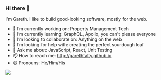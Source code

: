 ### Hi there 👋 

I'm Gareth. I like to build good-looking software, mostly for the web.


- 🔭 I’m currently working on: Property Management Tech
- 🌱 I’m currently learning: GraphQL, Apollo, you can't please everyone
- 👯 I’m looking to collaborate on: Anything on the web
- 🤔 I’m looking for help with: creating the perfect sourdough loaf
- 💬 Ask me about: JavaScript, React, Unit Testing
- 📫 How to reach me: http://garethtalty.github.io
- 😄 Pronouns: He/Him/His

<img src="https://i.giphy.com/media/l1J9xEhZuEnlCp692/giphy.webp" />
